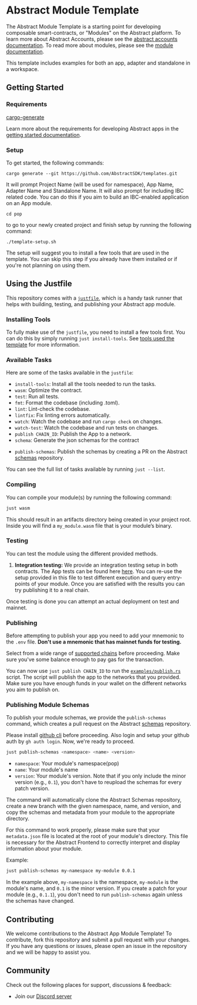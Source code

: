 # Abstract Module Template

The Abstract Module Template is a starting point for developing composable smart-contracts, or "Modules" on the Abstract platform. To learn more about Abstract Accounts, please see the [abstract accounts documentation](https://docs.abstract.money/3_framework/3_architecture.html). To read more about modules, please see the [module documentation](https://docs.abstract.money/3_framework/6_module_types.html).

This template includes examples for both an app, adapter and standalone in a workspace.

## Getting Started

### Requirements

[cargo-generate](https://github.com/cargo-generate/cargo-generate)

Learn more about the requirements for developing Abstract apps in the [getting started documentation](https://docs.abstract.money/4_get_started/1_index.html).

### Setup

To get started, the following commands:

```shell
cargo generate --git https://github.com/AbstractSDK/templates.git
```

It will prompt Project Name (will be used for namespace), App Name, Adapter Name and Standalone Name.
It will also prompt for including IBC related code. You can do this if you aim to build an IBC-enabled application on an App module.

```shell
cd pop
```

to go to your newly created project and finish setup by running the following command:

```shell
./template-setup.sh
```

The setup will suggest you to install a few tools that are used in the template. You can skip this step if you already have them installed or if you're not planning on using them.

## Using the Justfile

This repository comes with a [`justfile`](https://github.com/casey/just), which is a handy task runner that helps with building, testing, and publishing your Abstract app module.

### Installing Tools

To fully make use of the `justfile`, you need to install a few tools first. You can do this by simply running `just install-tools`. See [tools used the template](https://docs.abstract.money/3_get_started/2_installation.html?#tools-used-in-the-template) for more information.

### Available Tasks

Here are some of the tasks available in the `justfile`:

- `install-tools`: Install all the tools needed to run the tasks.
- `wasm`: Optimize the contract.
- `test`: Run all tests.
- `fmt`: Format the codebase (including .toml).
- `lint`: Lint-check the codebase.
- `lintfix`: Fix linting errors automatically.
- `watch`: Watch the codebase and run `cargo check` on changes.
- `watch-test`: Watch the codebase and run tests on changes.
- `publish CHAIN_ID`: Publish the App to a network.
- `schema`: Generate the json schemas for the contract
<!-- - `ts-codegen`: Generate the typescript app code for the contract -->
<!-- - `ts-publish`: Publish the typescript app code to npm -->
- `publish-schemas`: Publish the schemas by creating a PR on the Abstract [schemas](https://github.com/AbstractSDK/schemas) repository.

You can see the full list of tasks available by running `just --list`.

### Compiling

You can compile your module(s) by running the following command:

```sh
just wasm
```

This should result in an artifacts directory being created in your project root. Inside you will find a `my_module.wasm` file that is your module’s binary.

### Testing

You can test the module using the different provided methods.

1. **Integration testing:** We provide an integration testing setup in both contracts. The App tests can be found here [here](./contracts/app/tests/integration.rs). You can re-use the setup provided in this file to test different execution and query entry-points of your module. Once you are satisfied with the results you can try publishing it to a real chain.

Once testing is done you can attempt an actual deployment on test and mainnet.

### Publishing

Before attempting to publish your app you need to add your mnemonic to the `.env` file. **Don't use a mnemonic that has mainnet funds for testing.**

Select from a wide range of [supported chains](https://orchestrator.abstract.money/chains/index.html) before proceeding. Make sure you've some balance enough to pay gas for the transaction.

You can now use `just publish CHAIN_ID` to run the [`examples/publish.rs`](./examples/publish.rs) script. The script will publish the app to the networks that you provided. Make sure you have enough funds in your wallet on the different networks you aim to publish on.

### Publishing Module Schemas

To publish your module schemas, we provide the `publish-schemas` command, which creates a pull request on the Abstract [schemas](https://github.com/AbstractSDK/schemas) repository.

Please install [github cli](https://cli.github.com/) before proceeding. Also login and setup your github auth by `gh auth login`. Now, we're ready to proceed.

```bash
just publish-schemas <namespace> <name> <version>
```

- `namespace`: Your module's namespace(pop)
- `name`: Your module's name
- `version`: Your module's version. Note that if you only include the minor version (e.g., `0.1`), you don't have to reupload the schemas for every patch version.

The command will automatically clone the Abstract Schemas repository, create a new branch with the given namespace, name, and version, and copy the schemas and metadata from your module to the appropriate directory.

For this command to work properly, please make sure that your `metadata.json` file is located at the root of your module's directory. This file is necessary for the Abstract Frontend to correctly interpret and display information about your module.

Example:

```bash
just publish-schemas my-namespace my-module 0.0.1
```

In the example above, `my-namespace` is the namespace, `my-module` is the module's name, and `0.1` is the minor version. If you create a patch for your module (e.g., `0.1.1`), you don't need to run `publish-schemas` again unless the schemas have changed.

## Contributing

We welcome contributions to the Abstract App Module Template! To contribute, fork this repository and submit a pull request with your changes. If you have any questions or issues, please open an issue in the repository and we will be happy to assist you.

## Community

Check out the following places for support, discussions & feedback:

- Join our [Discord server](https://discord.com/invite/uch3Tq3aym)
